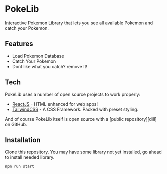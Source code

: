 # PokeLib
Interactive Pokemon Library that lets you see all available Pokemon 
and catch your Pokemon.

## Features

- Load Pokemon Database
- Catch Your Pokemon 
- Dont like what you catch? remove It!

## Tech

PokeLib uses a number of open source projects to work properly:

- [ReactJS] - HTML enhanced for web apps!
- [TailwindCSS] - A CSS Framework. Packed with preset styling.

And of course PokeLib itself is open source with a [public repository][dill]
 on GitHub.
 
## Installation
 Clone this repository. 
 You may have some library not yet installed, go ahead to install needed library.
 
 ```sh
npm run start
```


[reactjs]: <https://react.dev/>
[tailwindcss]: <https://tailwindcss.com/>